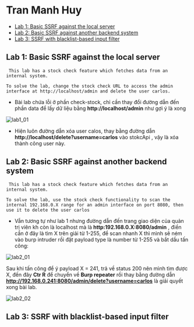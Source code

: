 # Tran Manh Huy 

* [Lab 1: Basic SSRF against the local server](#lab-1-basic-ssrf-against-the-local-server)
* [Lab 2: Basic SSRF against another backend system](#lab-2-basic-ssrf-against-another-backend-system)
* [Lab 3: SSRF with blacklist-based input filter](#lab-3-ssrf-with-blacklist-based-input-filter)

## Lab 1: Basic SSRF against the local server

```
 This lab has a stock check feature which fetches data from an internal system.

To solve the lab, change the stock check URL to access the admin interface at http://localhost/admin and delete the user carlos. 

```

- Bài lab chứa lỗi ở phần check-stock, chỉ cần thay đổi đường dẫn đến phần data để lấy dữ liệu bằng **http://localhost/admin** như gợi ý là xong

![lab1_01](https://github.com/manhhuy2002/hello-world/blob/main/ssrf/lab1_01.jpg)

- Hiện luôn đường dẫn xóa user calos, thay bằng đường dẫn **http://localhost/delete?username=carlos** vào stokcApi , vậy là xóa thành công user này.

## Lab 2: Basic SSRF against another backend system

```
 This lab has a stock check feature which fetches data from an internal system.

To solve the lab, use the stock check functionality to scan the internal 192.168.0.X range for an admin interface on port 8080, then use it to delete the user carlos

```
- Vẫn tương tự như lab 1 nhưng đường dẫn đến trang giao diện của quản trị viên kh còn là localhost mà là **http:192.168.0.X:8080/admin** , điền cần ở đây là tìm X trên giải từ 1-255, để scan nhanh X thì mình sẽ ném vào burp intruder rồi đặt payload type là number từ 1-255 và bắt dầu tấn công:

![lab2_01](https://github.com/manhhuy2002/hello-world/blob/main/ssrf/lab2_01.jpg)

Sau khi tấn công để ý payload X = 241, trả về status 200 nên mình tìm được X, đến đây **Ctr R** để chuyển về **Burp repeater** rồi thay bằng đường dẫn **http://192.168.0.241:8080/admin/delete?username=carlos** là giải quyết xong bài lab.

![lab2_02](https://github.com/manhhuy2002/hello-world/blob/main/ssrf/lab2_02.jpg)

## Lab 3: SSRF with blacklist-based input filter
